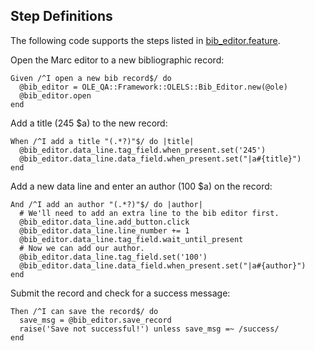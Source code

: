 ## Step Definitions

The following code supports the steps listed in [bib_editor.feature](/features/bib_editor.feature).

Open the Marc editor to a new bibliographic record:

    Given /^I open a new bib record$/ do
      @bib_editor = OLE_QA::Framework::OLELS::Bib_Editor.new(@ole)
      @bib_editor.open
    end

Add a title (245 $a) to the new record:

    When /^I add a title "(.*?)"$/ do |title|
      @bib_editor.data_line.tag_field.when_present.set('245')
      @bib_editor.data_line.data_field.when_present.set("|a#{title}")
    end

Add a new data line and enter an author (100 $a) on the record:

    And /^I add an author "(.*?)"$/ do |author|
      # We'll need to add an extra line to the bib editor first.
      @bib_editor.data_line.add_button.click
      @bib_editor.data_line.line_number += 1
      @bib_editor.data_line.tag_field.wait_until_present
      # Now we can add our author.
      @bib_editor.data_line.tag_field.set('100')
      @bib_editor.data_line.data_field.when_present.set("|a#{author}")
    end

Submit the record and check for a success message:

    Then /^I can save the record$/ do
      save_msg = @bib_editor.save_record
      raise('Save not successful!') unless save_msg =~ /success/
    end
